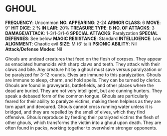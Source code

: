 # GHOUL

**FREQUENCY**: Uncommon
**NO. APPEARING**: 2-24
**ARMOR CLASS**: 6
**MOVE**: 9"
**HIT DICE**: 2
**% IN LAIR**: 20%
**TREASURE TYPE**: B
**NO. OF ATTACKS**: 3
**DAMAGE/ATTACK**: 1-3/1-3/1-6
**SPECIAL ATTACKS**: Paralyzation
**SPECIAL DEFENSES**: See below
**MAGIC RESISTANCE**: Standard
**INTELLIGENCE**: Low
**ALIGNMENT**: Chaotic evil
**SIZE**: M (6' tall)
**PSIONIC ABILITY**: Nil
**Attack/Defense Modes**: Nil

Ghouls are undead creatures that feed on the flesh of corpses. They appear as emaciated humanoids with sharp claws and teeth. They attack with their claws and bite. Any creature hit by a ghoul must save versus paralyzation or be paralyzed for 3-12 rounds. Elves are immune to this paralyzation. Ghouls are immune to sleep, charm, and hold spells. They can be turned by clerics. Ghouls are found in graveyards, battlefields, and other places where the dead are buried. They are not very intelligent, but are cunning hunters. They speak a debased form of the common tongue. Ghouls are particularly feared for their ability to paralyze victims, making them helpless as they are torn apart and devoured. Ghouls cannot cross running water unless it is bridged, and they are repelled by the smell of elves, which they find offensive. Ghouls reproduce by feeding their paralyzed victims the flesh of other ghouls, which transforms the victim into a ghoul upon death. They are often found in packs, working together to overwhelm stronger opponents.
